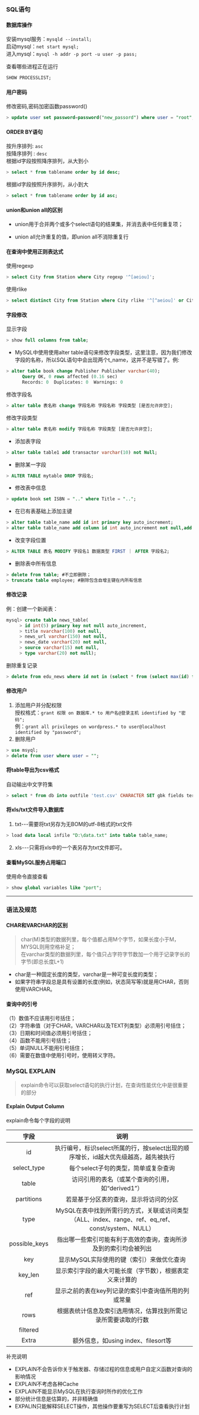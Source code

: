 ### SQL语句

#### 数据库操作

安装mysql服务：`mysqld --install;`  
启动mysql：`net start mysql;`  
进入mysql：`mysql -h addr -p port -u user -p pass;`  

查看哪些进程正在运行
```sql
SHOW PROCESSLIST;
```

#### 用户密码

修改密码,密码加密函数password()
```sql
> update user set password=password("new_passord") where user = "root";
```


#### ORDER BY语句  
按升序排列:
`asc`  
按降序排列 :
`desc`   
根据id字段按照降序排列，从大到小
```sql
> select * from tablename order by id desc;
```
根据id字段按照升序排列，从小到大  
```sql
> select * from tablename order by id asc;
```


#### union和union all的区别  
+ union用于合并两个或多个select语句的结果集，并消去表中任何重复项；
- union all允许重复的值，即union all不消除重复行


#### 在查询中使用正则表达式
使用regexp
```sql
> select City from Station where City regexp '^[aeiou]';
```  
使用rlike
```sql
> select distinct City from Station where City rlike '^[^aeiou]' or City rlike '[^aeiou]$';
```


#### 字段修改

显示字段
```sql
> show full columns from table; 
```

+ MySQL中使用使用alter table语句来修改字段类型，这里注意，因为我们修改字段的名称，所以SQL语句中会出现两个t_name，这并不是写错了。例:
```sql
> alter table book change Publisher Publisher varchar(40);
      Query OK, 0 rows affected (0.16 sec)
      Records: 0  Duplicates: 0  Warnings: 0
```

修改字段名
```sql
> alter table 表名称 change 字段名称 字段名称 字段类型 [是否允许非空];
```

修改字段类型
```sql
> alter table 表名称 modify 字段名称 字段类型 [是否允许非空];
```

+ 添加表字段  
```sql
> alter table table1 add transactor varchar(10) not Null;
```

+ 删除某一字段  
```sql
> ALTER TABLE mytable DROP 字段名;
```

+ 修改表中信息  
```sql
> update book set ISBN = ".." where Title = "..";
```

+ 在已有表基础上添加主键  
```sql
> alter table table_name add id int primary key auto_increment;
> alter table table_name add column id int auto_increment not null,add primary key(id);
```

+ 改变字段位置  
```sql
> ALTER TABLE 表名 MODIFY 字段名1 数据类型 FIRST ｜ AFTER 字段名2;
```

+ 删除表中所有信息  
```sql
> delete from table; #不立即删除；
> truncate table employee; #删除包含自增主键在内所有信息
```

  
#### 修改记录
例：创建一个新闻表：
```sql
mysql> create table news_table(
     > id int(5) primary key not null auto_increment,
     > title nvarchar(100) not null,
     > news_url varchar(150) not null,
     > news_date varchar(20) not null,
     > source varchar(15) not null,
     > type varchar(20) not null);
```
删除重复记录  
```sql
> delete from edu_news where id not in (select * from (select max(id) from edu_news group by title having count(id) > 1) as b);
```


#### 修改用户
1. 添加用户并分配权限  
授权格式：`grant 权限 on 数据库.* to 用户名@登录主机 identified by "密码";`  
例：`grant all privileges on wordpress.* to user@localhost identified by "password";`
2. 删除用户
```sql
> use msyql;
> delete from user where user = "";
```


#### 将table导出为csv格式
自动输出中文字符集  
```sql
> select * from db into outfile 'test.csv' CHARACTER SET gbk fields terminated by ',' optionally enclosed by '"' escaped by '"' lines terminated by '\r\n';
```


#### 将xls/txt文件导入数据库

1) txt---需要将txt另存为无BOM的utf-8格式的txt文件  
```sql
> load data local infile "D:\data.txt" into table table_name;
```

2) xls---只需将xls中的一个表另存为txt文件即可。

#### 查看MySQL服务占用端口
使用命令直接查看
```sql
> show global variables like "port";
```

---

### 语法及规范

#### CHAR和VARCHAR的区别
 > char(M)类型的数据列里，每个值都占用M个字节，如果长度小于M，MYSQL则用空格补足；  
 > 在varchar类型的数据列里，每个值只占字符字节数加一个用于记录字长的字节(即总长度L+1)
+ char是一种固定长度的类型，varchar是一种可变长度的类型；
+ 如果字符串字段总是具有设置的长度(例如，状态简写等)就是用CHAR，否则使用VARCHAR。


#### 查询中的引号
（1）数值不应该用引号括住；  
（2）字符串值（对于CHAR，VARCHAR以及TEXT列类型）必须用引号括住；  
（3）日期和时间值必须用引号括住；  
（4）函数不能用引号括住；  
（5）单词NULL不能用引号括住；  
（6）需要在数值中使用引号时，使用转义字符。


### MySQL EXPLAIN
> explain命令可以获取select语句的执行计划，在查询性能优化中是很重要的部分

#### Explain Output Column

explain命令每个字段的说明

| 字段 | 说明 |
| :---: | :---: |
|id|执行编号，标识select所属的行，按select出现的顺序增长，id越大优先级越高，越先被执行|
|select_type|每个select子句的类型，简单或复杂查询
|table|访问引用的表名（或某个查询的引用，如“derived1”）
|partitions|若是基于分区表的查询，显示将访问的分区
|type|MySQL在表中找到所需行的方式，关联或访问类型（ALL、index、range、ref、eq_ref、const/system、NULL）
|possible_keys|指出哪一些索引可能有利于高效的查询，查询所涉及到的索引均会被列出
|key|显示MySQL实际使用的键（索引）来做优化查询
|key_len|显示索引字段的最大可能长度（字节数），根据表定义来计算的
|ref|显示之前的表在key列记录的索引中查询值所用的列或常量
|rows|根据表统计信息及索引选用情况，估算找到所需记录所需要读取的行数
|filtered|
|Extra|额外信息，如using index、filesort等


补充说明

* EXPLAIN不会告诉你关于触发器、存储过程的信息或用户自定义函数对查询的影响情况
* EXPLAIN不考虑各种Cache
* EXPLAIN不能显示MySQL在执行查询时所作的优化工作
* 部分统计信息是估算的，并非精确值
* EXPALIN只能解释SELECT操作，其他操作要重写为SELECT后查看执行计划
